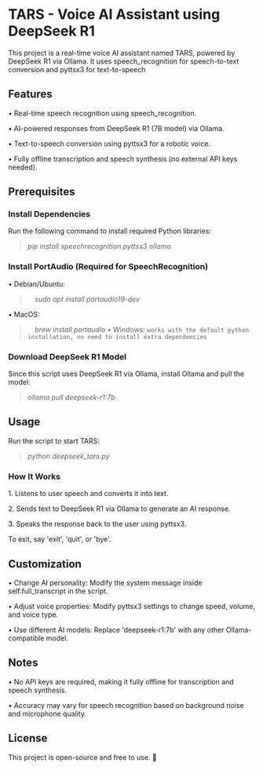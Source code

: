 ﻿# **TARS - Voice AI Assistant using DeepSeek R1**
This project is a real-time voice AI assistant named TARS, powered by DeepSeek R1 via Ollama. It uses speech\_recognition for speech-to-text conversion and pyttsx3 for text-to-speech
## **Features**
• Real-time speech recognition using speech\_recognition.

• AI-powered responses from DeepSeek R1 (7B model) via Ollama.

• Text-to-speech conversion using pyttsx3 for a robotic voice.

• Fully offline transcription and speech synthesis (no external API keys needed).
## **Prerequisites**
### **Install Dependencies**
Run the following command to install required Python libraries:
> *pip install speechrecognition pyttsx3 ollama*
### **Install PortAudio (Required for SpeechRecognition)**
• Debian/Ubuntu:
> `  `*sudo apt install portaudio19-dev*

• MacOS:
> `  `*brew install portaudio*
• Windows:
> `works with the default python installation, no need to install extra dependencies`
### **Download DeepSeek R1 Model**
Since this script uses DeepSeek R1 via Ollama, install Ollama and pull the model:
> *ollama pull deepseek-r1:7b*
## **Usage**
Run the script to start TARS:
> *python deepseek_tars.py*
### **How It Works**
1\. Listens to user speech and converts it into text.

2\. Sends text to DeepSeek R1 via Ollama to generate an AI response.

3\. Speaks the response back to the user using pyttsx3.

To exit, say 'exit', 'quit', or 'bye'.
## **Customization**
• Change AI personality: Modify the system message inside self.full\_transcript in the script.

• Adjust voice properties: Modify pyttsx3 settings to change speed, volume, and voice type.

• Use different AI models: Replace 'deepseek-r1:7b' with any other Ollama-compatible model.
## **Notes**
• No API keys are required, making it fully offline for transcription and speech synthesis.

• Accuracy may vary for speech recognition based on background noise and microphone quality.
## **License**
This project is open-source and free to use. 🚀
